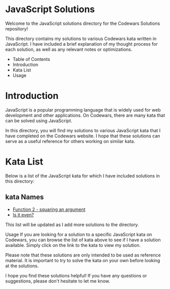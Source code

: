 # JavaScript Solutions
Welcome to the JavaScript solutions directory for the Codewars Solutions repository!

This directory contains my solutions to various Codewars kata written in JavaScript. I have included a brief explanation of my thought process for each solution, as well as any relevant notes or optimizations.

* Table of Contents
* Introduction
* Kata List
* Usage


# Introduction
JavaScript is a popular programming language that is widely used for web development and other applications. On Codewars, there are many kata that can be solved using JavaScript.

In this directory, you will find my solutions to various JavaScript kata that I have completed on the Codewars website. I hope that these solutions can serve as a useful reference for others working on similar kata.

# Kata List
Below is a list of the JavaScript kata for which I have included solutions in this directory:

## kata Names
* [Function 2 - squaring an argument](https://github.com/fazzy12/codewars-solutions/blob/main/javascript/Function-2-squaring_an_argument.js)
* [Is it even? ](https://github.com/fazzy12/codewars-solutions/blob/main/javascript/Is_it_even%3F.js)


This list will be updated as I add more solutions to the directory.

Usage
If you are looking for a solution to a specific JavaScript kata on Codewars, you can browse the list of kata above to see if I have a solution available. Simply click on the link to the kata to view my solution.

Please note that these solutions are only intended to be used as reference material. It is important to try to solve the kata on your own before looking at the solutions.

I hope you find these solutions helpful! If you have any questions or suggestions, please don't hesitate to let me know.
